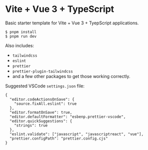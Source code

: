 # Vite + Vue 3 + TypeScript

Basic starter template for Vite + Vue 3 + TyepScript applications.

```
$ pnpm install
$ pnpm run dev
```

Also includes:

- `tailwindcss`
- `eslint`
- `prettier`
- `prettier-plugin-tailwindcss`
- and a few other packages to get those working correctly.

Suggested VSCode `settings.json` file:

```
{
  "editor.codeActionsOnSave": {
    "source.fixAll.eslint": true
  },
  "editor.formatOnSave": true,
  "editor.defaultFormatter": "esbenp.prettier-vscode",
  "editor.quickSuggestions": {
    "strings": true
  },
  "eslint.validate": ["javascript", "javascriptreact", "vue"],
  "prettier.configPath": "prettier.config.cjs"
}
```
